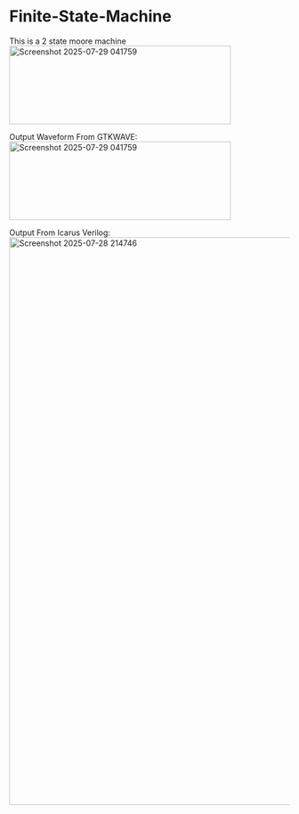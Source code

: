 # Finite-State-Machine
This is a 2 state moore machine
<img width="398" height="141" alt="Screenshot 2025-07-29 041759" src="https://github.com/user-attachments/assets/6a6352a0-02e6-41af-b44c-2af34b39d8d4" />

Output Waveform From GTKWAVE:
<img width="398" height="141" alt="Screenshot 2025-07-29 041759" src="https://github.com/user-attachments/assets/97b8f388-00c3-4ec8-b66e-cf828d0d26da" />

Output From Icarus Verilog:
<img width="1920" height="1020" alt="Screenshot 2025-07-28 214746" src="https://github.com/user-attachments/assets/c2e7b832-d968-4481-8ef5-14d8dec3d491" />



